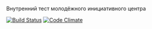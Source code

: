 Внутренний тест молодёжного инициативного центра

[![Build Status](https://travis-ci.org/ulmic/mic_test.png?branch=master)](https://travis-ci.org/ulmic/mic_test)
[![Code Climate](https://codeclimate.com/github/ulmic/mic_test.png)](https://codeclimate.com/github/ulmic/mic_test)
